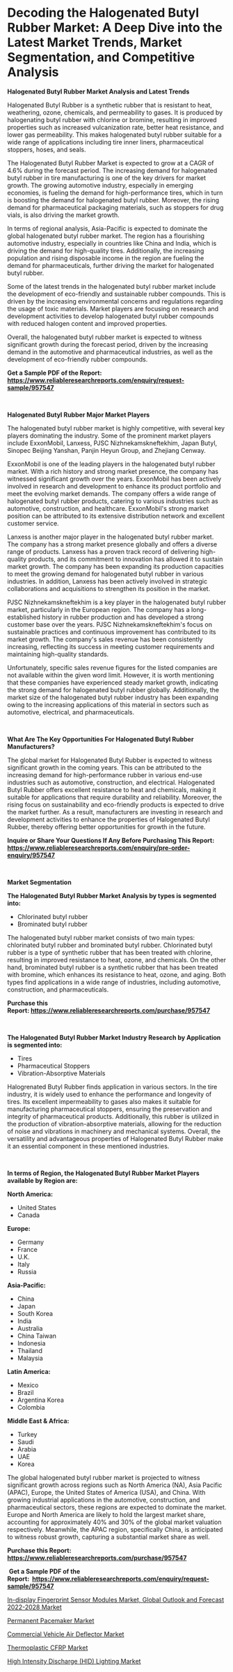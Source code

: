 <p><h1>Decoding the Halogenated Butyl Rubber Market: A Deep Dive into the Latest Market Trends, Market Segmentation, and Competitive Analysis</h1></p><p><strong>Halogenated Butyl Rubber Market Analysis and Latest Trends</strong></p>
<p><p>Halogenated Butyl Rubber is a synthetic rubber that is resistant to heat, weathering, ozone, chemicals, and permeability to gases. It is produced by halogenating butyl rubber with chlorine or bromine, resulting in improved properties such as increased vulcanization rate, better heat resistance, and lower gas permeability. This makes halogenated butyl rubber suitable for a wide range of applications including tire inner liners, pharmaceutical stoppers, hoses, and seals.</p><p>The Halogenated Butyl Rubber Market is expected to grow at a CAGR of 4.6% during the forecast period. The increasing demand for halogenated butyl rubber in tire manufacturing is one of the key drivers for market growth. The growing automotive industry, especially in emerging economies, is fueling the demand for high-performance tires, which in turn is boosting the demand for halogenated butyl rubber. Moreover, the rising demand for pharmaceutical packaging materials, such as stoppers for drug vials, is also driving the market growth.</p><p>In terms of regional analysis, Asia-Pacific is expected to dominate the global halogenated butyl rubber market. The region has a flourishing automotive industry, especially in countries like China and India, which is driving the demand for high-quality tires. Additionally, the increasing population and rising disposable income in the region are fueling the demand for pharmaceuticals, further driving the market for halogenated butyl rubber.</p><p>Some of the latest trends in the halogenated butyl rubber market include the development of eco-friendly and sustainable rubber compounds. This is driven by the increasing environmental concerns and regulations regarding the usage of toxic materials. Market players are focusing on research and development activities to develop halogenated butyl rubber compounds with reduced halogen content and improved properties.</p><p>Overall, the halogenated butyl rubber market is expected to witness significant growth during the forecast period, driven by the increasing demand in the automotive and pharmaceutical industries, as well as the development of eco-friendly rubber compounds.</p></p>
<p><strong>Get a Sample PDF of the Report:&nbsp; <a href="https://www.reliableresearchreports.com/enquiry/request-sample/957547">https://www.reliableresearchreports.com/enquiry/request-sample/957547</a></strong></p>
<p>&nbsp;</p>
<p><strong>Halogenated Butyl Rubber Major Market Players</strong></p>
<p><p>The halogenated butyl rubber market is highly competitive, with several key players dominating the industry. Some of the prominent market players include ExxonMobil, Lanxess, PJSC Nizhnekamskneftekhim, Japan Butyl, Sinopec Beijing Yanshan, Panjin Heyun Group, and Zhejiang Cenway.</p><p>ExxonMobil is one of the leading players in the halogenated butyl rubber market. With a rich history and strong market presence, the company has witnessed significant growth over the years. ExxonMobil has been actively involved in research and development to enhance its product portfolio and meet the evolving market demands. The company offers a wide range of halogenated butyl rubber products, catering to various industries such as automotive, construction, and healthcare. ExxonMobil's strong market position can be attributed to its extensive distribution network and excellent customer service.</p><p>Lanxess is another major player in the halogenated butyl rubber market. The company has a strong market presence globally and offers a diverse range of products. Lanxess has a proven track record of delivering high-quality products, and its commitment to innovation has allowed it to sustain market growth. The company has been expanding its production capacities to meet the growing demand for halogenated butyl rubber in various industries. In addition, Lanxess has been actively involved in strategic collaborations and acquisitions to strengthen its position in the market.</p><p>PJSC Nizhnekamskneftekhim is a key player in the halogenated butyl rubber market, particularly in the European region. The company has a long-established history in rubber production and has developed a strong customer base over the years. PJSC Nizhnekamskneftekhim's focus on sustainable practices and continuous improvement has contributed to its market growth. The company's sales revenue has been consistently increasing, reflecting its success in meeting customer requirements and maintaining high-quality standards.</p><p>Unfortunately, specific sales revenue figures for the listed companies are not available within the given word limit. However, it is worth mentioning that these companies have experienced steady market growth, indicating the strong demand for halogenated butyl rubber globally. Additionally, the market size of the halogenated butyl rubber industry has been expanding owing to the increasing applications of this material in sectors such as automotive, electrical, and pharmaceuticals.</p></p>
<p>&nbsp;</p>
<p><strong>What Are The Key Opportunities For Halogenated Butyl Rubber Manufacturers?</strong></p>
<p><p>The global market for Halogenated Butyl Rubber is expected to witness significant growth in the coming years. This can be attributed to the increasing demand for high-performance rubber in various end-use industries such as automotive, construction, and electrical. Halogenated Butyl Rubber offers excellent resistance to heat and chemicals, making it suitable for applications that require durability and reliability. Moreover, the rising focus on sustainability and eco-friendly products is expected to drive the market further. As a result, manufacturers are investing in research and development activities to enhance the properties of Halogenated Butyl Rubber, thereby offering better opportunities for growth in the future.</p></p>
<p><strong>Inquire or Share Your Questions If Any Before Purchasing This Report: <a href="https://www.reliableresearchreports.com/enquiry/pre-order-enquiry/957547">https://www.reliableresearchreports.com/enquiry/pre-order-enquiry/957547</a></strong></p>
<p>&nbsp;</p>
<p><strong>Market Segmentation</strong></p>
<p><strong>The Halogenated Butyl Rubber Market Analysis by types is segmented into:</strong></p>
<p><ul><li>Chlorinated butyl rubber</li><li>Brominated butyl rubber</li></ul></p>
<p><p>The halogenated butyl rubber market consists of two main types: chlorinated butyl rubber and brominated butyl rubber. Chlorinated butyl rubber is a type of synthetic rubber that has been treated with chlorine, resulting in improved resistance to heat, ozone, and chemicals. On the other hand, brominated butyl rubber is a synthetic rubber that has been treated with bromine, which enhances its resistance to heat, ozone, and aging. Both types find applications in a wide range of industries, including automotive, construction, and pharmaceuticals.</p></p>
<p><strong>Purchase this Report:&nbsp;<a href="https://www.reliableresearchreports.com/purchase/957547">https://www.reliableresearchreports.com/purchase/957547</a></strong></p>
<p>&nbsp;</p>
<p><strong>The Halogenated Butyl Rubber Market Industry Research by Application is segmented into:</strong></p>
<p><ul><li>Tires</li><li>Pharmaceutical Stoppers</li><li>Vibration-Absorptive Materials</li></ul></p>
<p><p>Halogrenated Butyl Rubber finds application in various sectors. In the tire industry, it is widely used to enhance the performance and longevity of tires. Its excellent impermeability to gases also makes it suitable for manufacturing pharmaceutical stoppers, ensuring the preservation and integrity of pharmaceutical products. Additionally, this rubber is utilized in the production of vibration-absorptive materials, allowing for the reduction of noise and vibrations in machinery and mechanical systems. Overall, the versatility and advantageous properties of Halogenated Butyl Rubber make it an essential component in these mentioned industries.</p></p>
<p>&nbsp;</p>
<p><strong>In terms of Region, the Halogenated Butyl Rubber Market Players available by Region are:</strong></p>
<p>
    <p> <strong> North America: </strong>
        <ul>
            <li>United States</li>
            <li>Canada</li>
        </ul>
        </p> 
    <p> <strong> Europe: </strong>
        <ul>
            <li>Germany</li>
            <li>France</li>
            <li>U.K.</li>
            <li>Italy</li>
            <li>Russia</li>
        </ul>
        </p> 
    <p> <strong> Asia-Pacific: </strong>
        <ul>
            <li>China</li>
            <li>Japan</li>
            <li>South Korea</li>
            <li>India</li>
            <li>Australia</li>
            <li>China Taiwan</li>
            <li>Indonesia</li>
            <li>Thailand</li>
            <li>Malaysia</li>
        </ul>
        </p> 
    <p> <strong> Latin America: </strong>
        <ul>
            <li>Mexico</li>
            <li>Brazil</li>
            <li>Argentina Korea</li>
            <li>Colombia</li>
        </ul>
        </p> 
    <p> <strong> Middle East & Africa: </strong>
        <ul>
            <li>Turkey</li>
            <li>Saudi</li>
            <li>Arabia</li>
            <li>UAE</li>
            <li>Korea</li>
        </ul>
    </p>
    </p>
<p><p>The global halogenated butyl rubber market is projected to witness significant growth across regions such as North America (NA), Asia Pacific (APAC), Europe, the United States of America (USA), and China. With growing industrial applications in the automotive, construction, and pharmaceutical sectors, these regions are expected to dominate the market. Europe and North America are likely to hold the largest market share, accounting for approximately 40% and 30% of the global market valuation respectively. Meanwhile, the APAC region, specifically China, is anticipated to witness robust growth, capturing a substantial market share as well.</p></p>
<p><strong>Purchase this Report: <a href="https://www.reliableresearchreports.com/purchase/957547">https://www.reliableresearchreports.com/purchase/957547</a></strong></p>
<p>&nbsp;<strong>Get a Sample PDF of the Report:&nbsp;&nbsp;<a href="https://www.reliableresearchreports.com/enquiry/request-sample/957547">https://www.reliableresearchreports.com/enquiry/request-sample/957547</a></strong></p>
<p><strong></strong></p>
<p><p><a href="https://issuu.com/reportprime-2/docs/in-display-fingerprint-sensor-modules-market-globa?fr=xKAE9_zU1NQ">In-display Fingerprint Sensor Modules Market, Global Outlook and Forecast 2022-2028 Market</a></p><p><a href="https://www.reportprime.com/permanent-pacemaker-r11251">Permanent Pacemaker Market</a></p><p><a href="https://medium.com/@morgancrist1926/commercial-vehicle-air-deflector-market-size-growth-forecast-2023-2030-0b11862e4f20">Commercial Vehicle Air Deflector Market</a></p><p><a href="https://www.linkedin.com/pulse/thermoplastic-cfrp-market-size-2023-2030-global-ieq0c/">Thermoplastic CFRP Market</a></p><p><a href="https://github.com/JameTravis/Market-Research-Report-List-1/blob/main/high-intensity-discharge-hid-lighting-market.md">High Intensity Discharge (HID) Lighting Market</a></p></p>